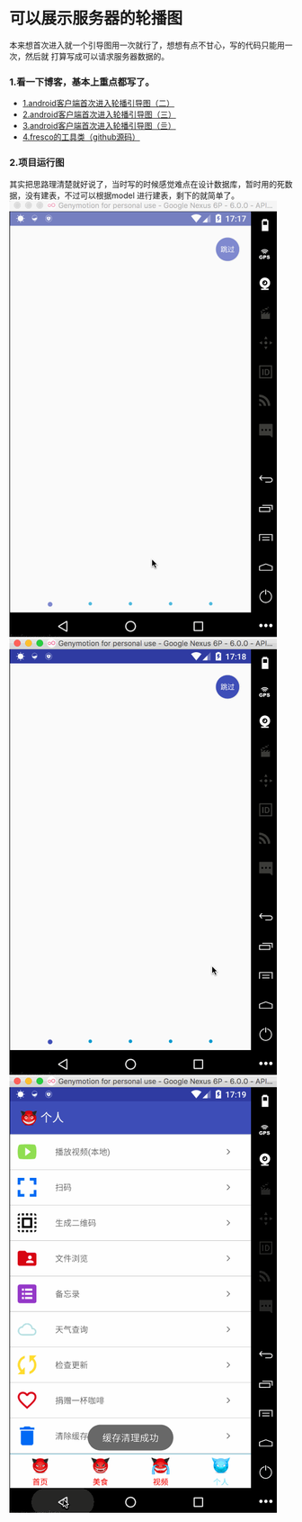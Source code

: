 #  可以展示服务器的轮播图
本来想首次进入就一个引导图用一次就行了，想想有点不甘心，写的代码只能用一次，然后就
打算写成可以请求服务器数据的。
### 1.看一下博客，基本上重点都写了。
* [1.android客户端首次进入轮播引导图（二）](http://blog.csdn.net/qq_23195583/article/details/54410620)
* [2.android客户端首次进入轮播引导图（三）](http://blog.csdn.net/qq_23195583/article/details/54410770)
* [3.android客户端首次进入轮播引导图（亖）](http://blog.csdn.net/qq_23195583/article/details/54410826)
* [4.fresco的工具类（github源码）](https://github.com/1181631922/FrescoPicLoad)
### 2.项目运行图
其实把思路理清楚就好说了，当时写的时候感觉难点在设计数据库，暂时用的死数据，没有建表，不过可以根据model
进行建表，剩下的就简单了。<br>
![1](https://github.com/1181631922/Recreation/blob/master/readme/start/start1.gif)
![2](https://github.com/1181631922/Recreation/blob/master/readme/start/start2.gif)
![3](https://github.com/1181631922/Recreation/blob/master/readme/start/start3.gif)